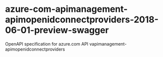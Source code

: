# azure-com-apimanagement-apimopenidconnectproviders-2018-06-01-preview-swagger
OpenAPI specification for azure.com API vapimanagement-apimopenidconnectproviders
